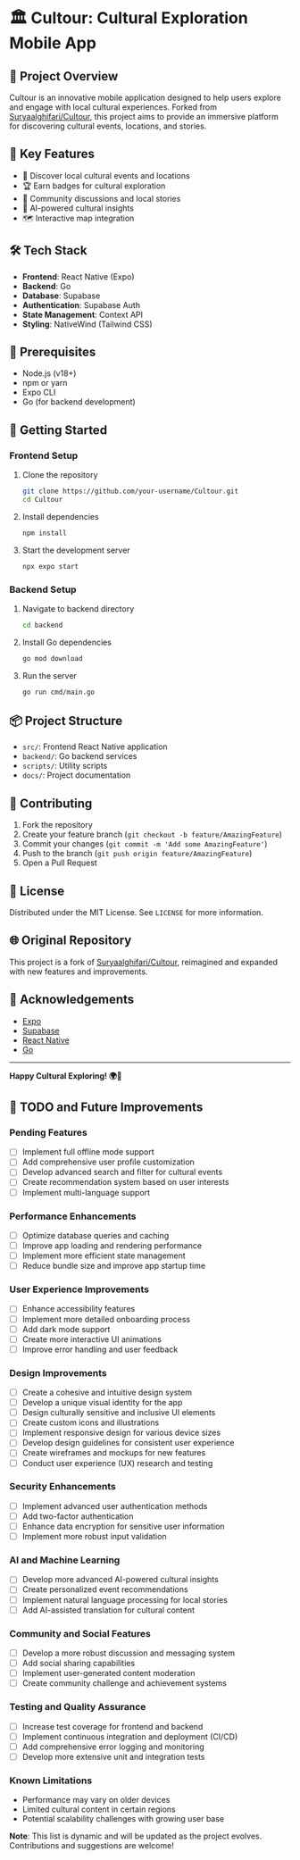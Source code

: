# 🏛️ Cultour: Cultural Exploration Mobile App

## 🌟 Project Overview

Cultour is an innovative mobile application designed to help users explore and engage with local cultural experiences. Forked from [Suryaalghifari/Cultour](https://github.com/Suryaalghifari/Cultour), this project aims to provide an immersive platform for discovering cultural events, locations, and stories.

## 🚀 Key Features

- 📍 Discover local cultural events and locations
- 🏆 Earn badges for cultural exploration
- 💬 Community discussions and local stories
- 🤖 AI-powered cultural insights
- 🗺️ Interactive map integration

## 🛠️ Tech Stack

- **Frontend**: React Native (Expo)
- **Backend**: Go
- **Database**: Supabase
- **Authentication**: Supabase Auth
- **State Management**: Context API
- **Styling**: NativeWind (Tailwind CSS)

## 🔧 Prerequisites

- Node.js (v18+)
- npm or yarn
- Expo CLI
- Go (for backend development)

## 🚀 Getting Started

### Frontend Setup

1. Clone the repository
   ```bash
   git clone https://github.com/your-username/Cultour.git
   cd Cultour
   ```

2. Install dependencies
   ```bash
   npm install
   ```

3. Start the development server
   ```bash
   npx expo start
   ```

### Backend Setup

1. Navigate to backend directory
   ```bash
   cd backend
   ```

2. Install Go dependencies
   ```bash
   go mod download
   ```

3. Run the server
   ```bash
   go run cmd/main.go
   ```

## 📦 Project Structure

- `src/`: Frontend React Native application
- `backend/`: Go backend services
- `scripts/`: Utility scripts
- `docs/`: Project documentation

## 🤝 Contributing

1. Fork the repository
2. Create your feature branch (`git checkout -b feature/AmazingFeature`)
3. Commit your changes (`git commit -m 'Add some AmazingFeature'`)
4. Push to the branch (`git push origin feature/AmazingFeature`)
5. Open a Pull Request

## 📄 License

Distributed under the MIT License. See `LICENSE` for more information.

## 🌐 Original Repository

This project is a fork of [Suryaalghifari/Cultour](https://github.com/Suryaalghifari/Cultour), reimagined and expanded with new features and improvements.

## 🙌 Acknowledgements

- [Expo](https://expo.dev)
- [Supabase](https://supabase.com)
- [React Native](https://reactnative.dev)
- [Go](https://golang.org)

---

**Happy Cultural Exploring! 🌍🏺**

## 🚧 TODO and Future Improvements

### Pending Features
- [ ] Implement full offline mode support
- [ ] Add comprehensive user profile customization
- [ ] Develop advanced search and filter for cultural events
- [ ] Create recommendation system based on user interests
- [ ] Implement multi-language support

### Performance Enhancements
- [ ] Optimize database queries and caching
- [ ] Improve app loading and rendering performance
- [ ] Implement more efficient state management
- [ ] Reduce bundle size and improve app startup time

### User Experience Improvements
- [ ] Enhance accessibility features
- [ ] Implement more detailed onboarding process
- [ ] Add dark mode support
- [ ] Create more interactive UI animations
- [ ] Improve error handling and user feedback

### Design Improvements
- [ ] Create a cohesive and intuitive design system
- [ ] Develop a unique visual identity for the app
- [ ] Design culturally sensitive and inclusive UI elements
- [ ] Create custom icons and illustrations
- [ ] Implement responsive design for various device sizes
- [ ] Develop design guidelines for consistent user experience
- [ ] Create wireframes and mockups for new features
- [ ] Conduct user experience (UX) research and testing

### Security Enhancements
- [ ] Implement advanced user authentication methods
- [ ] Add two-factor authentication
- [ ] Enhance data encryption for sensitive user information
- [ ] Implement more robust input validation

### AI and Machine Learning
- [ ] Develop more advanced AI-powered cultural insights
- [ ] Create personalized event recommendations
- [ ] Implement natural language processing for local stories
- [ ] Add AI-assisted translation for cultural content

### Community and Social Features
- [ ] Develop a more robust discussion and messaging system
- [ ] Add social sharing capabilities
- [ ] Implement user-generated content moderation
- [ ] Create community challenge and achievement systems

### Testing and Quality Assurance
- [ ] Increase test coverage for frontend and backend
- [ ] Implement continuous integration and deployment (CI/CD)
- [ ] Add comprehensive error logging and monitoring
- [ ] Develop more extensive unit and integration tests

### Known Limitations
- Performance may vary on older devices
- Limited cultural content in certain regions
- Potential scalability challenges with growing user base

**Note**: This list is dynamic and will be updated as the project evolves. Contributions and suggestions are welcome!
